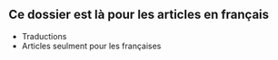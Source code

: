 ## Ce dossier est là pour les articles en français

- Traductions
- Articles seulment pour les françaises
